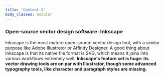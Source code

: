 ```yaml
---
title: 'Content 2'
body_classes: modular
---
```


### Open-source vector design software: Inkscape
Inkscape is the most mature open-source vector design tool, with a similar purpose like Adobe Illustrator or Affinity Designer. A good thing about Inkscape is that its native file format is SVG, which means it joins into various workflows extremely well. **Inkscape's feature set is huge: its vector drawing tools are on par with Illustrator, though some advanced typography tools, like character and paragraph styles are missing.**